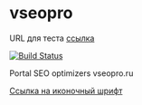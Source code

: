 # vseopro

URL для теста [ссылка](http://test.vseopro.ru/)

[![Build Status](https://travis-ci.org/vseopro/vseopro.svg?branch=master)](https://travis-ci.org/vseopro/vseopro)

Portal SEO optimizers vseopro.ru

[Cсылка на иконочный шрифт](http://app.fontastic.me)
